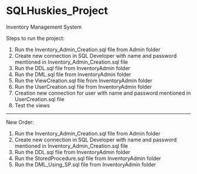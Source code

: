 # SQLHuskies_Project

Inventory Management System

Steps to run the project:

1. Run the Inventory_Admin_Creation.sql file from Admin folder
2. Create new connection in SQL Developer with name and password mentioned in Inventory_Admin_Creation.sql file
3. Run the DDL.sql file from InventoryAdmin folder
4. Run the DML.sql file from InventoryAdmin folder
5. Run the ViewCreation.sql file from InventoryAdmin folder
6. Run the UserCreation.sql file from InventoryAdmin folder
7. Creation new connection for user with name and password mentioned in UserCreation.sql file
8. Test the views
---------------------------------------
New Order:
1. Run the Inventory_Admin_Creation.sql file from Admin folder
2. Create new connection in SQL Developer with name and password mentioned in Inventory_Admin_Creation.sql file
3. Run the DDL.sql file from InventoryAdmin folder
4. Run the StoredProcedure.sql file from InventoryAdmin folder
5. Run the DML_Using_SP.sql file from InventoryAdmin folder
